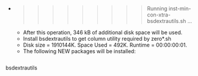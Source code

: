 * >>>>>>>>> Running inst-min-con-xtra-bsdextrautils.sh ...
  * After this operation, 346 kB of additional disk space will be used.
  * Install bsdextrautils to get column utility required by zero*.sh
  * Disk size = 1910144K. Space Used = 492K. Runtime = 00:00:00:01.
  * The following NEW packages will be installed:
  ```bash
bsdextrautils
  ```

